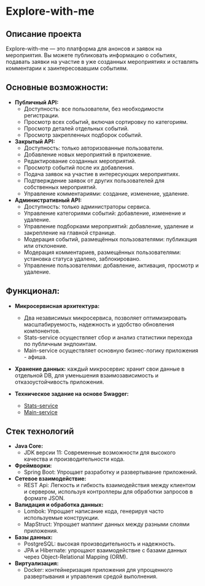 # Explore-with-me
## Описание проекта

Explore-with-me — это платформа для анонсов и заявок на мероприятия. Вы можете публиковать информацию о событиях, подавать заявки на участие в уже созданных мероприятиях и оставлять комментарии к заинтересовавшим событиям. 

## Основные возможности:
- **Публичный API:**
  - Доступность: все пользователи, без необходимости регистрации.
  - Просмотр всех событий, включая сортировку по категориям.
  - Просмотр деталей отдельных событий.
  - Просмотр закрепленных подборок событий.
- **Закрытый API:**
  - Доступность: только авторизованные пользователи.
  - Добавление новых мероприятий в приложение.
  - Редактирование созданных мероприятий.
  - Просмотр событий после их добавления.
  - Подача заявок на участие в интересующих мероприятиях.
  - Подтверждение заявок от других пользователей для собственных мероприятий.
  - Управление комментариями: создание, изменение, удаление.
- **Административный API:**
  - Доступность: только администраторы сервиса.
  - Управление категориями событий: добавление, изменение и удаление.
  - Управление подборками мероприятий: добавление, удаление и закрепление на главной странице.
  - Модерация событий, размещённых пользователями: публикация или отклонение.
  - Модерация комментариев, размещённых пользователями: установка статуса удалено, заблокировано.
  - Управление пользователями: добавление, активация, просмотр и удаление.

## Функционал:
- **Микросервисная архитектура:**
  - Два независимых микросервиса, позволяет оптимизировать масштабируемость, надежность и удобство обновления компонентов.
  - Stats-service осуществляет сбор и анализ статистики перехода по публичным эндпоинтам.
  - Main-service осуществляет основную бизнес-логику приложения - афиша.
  
- **Хранение данных:** каждый микросервис хранит свои данные в отдельной DB, для уменьшения взаимозависимость и отказоустойчивость приложения.
- **Техническое задание на основе Swagger:**
  - [Stats-service](https://github.com/lap-lik/explore-with-me/blob/main/ewm-stats-service-spec.json)
  - [Main-service](https://github.com/lap-lik/explore-with-me/blob/main/ewm-main-service-spec.json) 

## Стек технологий

- **Java Core:**
  - JDK версии 11: Современные возможности для высокого качества и производительности кода.
- **Фреймворки:**
  - Spring Boot: Упрощает разработку и развертывание приложений.
- **Сетевое взаимодействие:**
  - REST Api: Легкость и гибкость взаимодействия между клиентом и сервером, используя контроллеры для обработки запросов в формате JSON.
- **Валидация и обработка данных:**
  - Lombok: Упрощает написание кода, генерируя часто используемые конструкции.
  - MapStruct: Упрощает маппинг данных между разными слоями приложения.
- **Базы данных:**
  - PostgreSQL: высокая производительность и надежность.
  - JPA и Hibernate: упрощают взаимодействие с базами данных через Object-Relational Mapping (ORM).
- **Виртуализация:**
  - Docker: контейнеризация приложения для упрощенного развертывания и управления средой выполнения.
